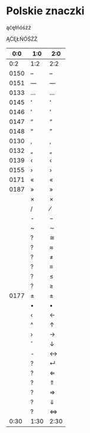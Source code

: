 # Polskie znaczki

ąćęłńóśżź

ĄĆĘŁŃÓŚŻŹ


| 0:0 | 1:0 | 2:0 |
| -- | -- | -- |
| 0:2 | 1:2 | 2:2 |
|0150|–|&ndash;|
|0151|—|&mdash;|
|0133|…|&hellip;|
|0145|‘|&lsquo;|
|0146|’|&rsquo;|
|0147|“|&ldquo;|
|0148|“|&rdquo;|
|0130|‚|&sbquo;|
|0132|„|&bdquo;|
|0139|‹|&lsaquo;|
|0155|›|&rsaquo;|
|0171|«|&laquo;|
|0187|»|&raquo;|
||×|&times;|
||/|&frasl;|
||-|&minus;|
||~|&sim;|
||?|&cong;|
||?|&asymp;|
||?|&ne;|
||?|&equiv;|
||?|&le;|
||?|&ge;|
|0177|±|&plusmn;|
||•|&bull;|
||‹|&larr;|
||^|&uarr;|
||›|&rarr;|
||ˇ|&darr;|
||-|&harr;|
||?|&crarr;|
||?|&lArr;|
||?|&uArr;|
||?|&rArr;|
||?|&dArr;|
||?|&hArr;|
| 0:30 | 1:30 | 2:30 |
